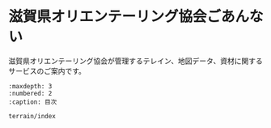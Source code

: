 # 滋賀県オリエンテーリング協会ごあんない

滋賀県オリエンテーリング協会が管理するテレイン、地図データ、資材に関するサービスのご案内です。


```{toctree}
:maxdepth: 3
:numbered: 2
:caption: 目次

terrain/index
```
